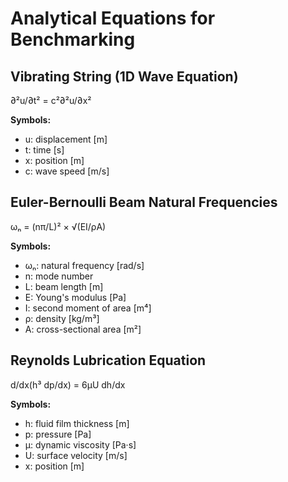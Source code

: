 # Analytical Equations for Benchmarking

## Vibrating String (1D Wave Equation)
∂²u/∂t² = c²∂²u/∂x²

**Symbols:**
- u: displacement [m]
- t: time [s]  
- x: position [m]
- c: wave speed [m/s]

## Euler-Bernoulli Beam Natural Frequencies
ωₙ = (nπ/L)² × √(EI/ρA)

**Symbols:**
- ωₙ: natural frequency [rad/s]
- n: mode number
- L: beam length [m]
- E: Young's modulus [Pa]
- I: second moment of area [m⁴]
- ρ: density [kg/m³]
- A: cross-sectional area [m²]

## Reynolds Lubrication Equation
d/dx(h³ dp/dx) = 6μU dh/dx

**Symbols:**
- h: fluid film thickness [m]
- p: pressure [Pa]
- μ: dynamic viscosity [Pa·s]
- U: surface velocity [m/s]
- x: position [m]
